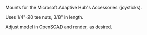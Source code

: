 Mounts for the Microsoft Adaptive Hub's Accessories (joysticks).

Uses 1/4"-20 tee nuts, 3/8" in length.

Adjust model in OpenSCAD and render, as desired.
